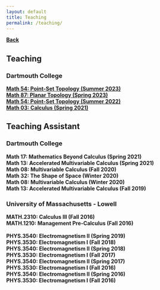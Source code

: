 ```yaml
---
layout: default
title: Teaching
permalink: /teaching/
---
```

[**Back**](../)

## **Teaching**
### **Dartmouth College**
[**Math 54: Point-Set Topology (Summer 2023)**](./2023_summer_math_54_dartmouth/)<br/>
[**Math 87: Planar Topology (Spring 2023)**](./2023_spring_math_87_dartmouth/)<br/>
[**Math 54: Point-Set Topology (Summer 2022)**](./2022_summer_math_54_dartmouth/)<br/>
[**Math 03: Calculus (Spring 2021)**](./2021_fall_math_03_dartmouth/)
## **Teaching Assistant**
### **Dartmouth College**
**Math 17: Mathematics Beyond Calculus (Spring 2021)**<br />
**Math 13: Accelerated Multivariable Calculus (Spring 2021)**<br />
**Math 08: Multivariable Calculus (Fall 2020)**<br />
**Math 32: The Shape of Space (Winter 2020)**<br />
**Math 08: Multivariable Calculus (Winter 2020)**<br />
**Math 13: Accelerated Multivariable Calculus (Fall 2019)**<br />
### **University of Massachusetts - Lowell**
**MATH.2310: Calculus III (Fall 2016)**<br />
**MATH.1210: Management Pre-Calculus (Fall 2016)**<br /><br />
**PHYS.3540: Electromagnetism II (Spring 2019)**<br />
**PHYS.3530: Electromagnetism I (Fall 2018)**<br />
**PHYS.3540: Electromagnetism II (Spring 2018)**<br />
**PHYS.3530: Electromagnetism I (Fall 2017)**<br />
**PHYS.3540: Electromagnetism II (Spring 2017)**<br />
**PHYS.3530: Electromagnetism I (Fall 2016)**<br />
**PHYS.3540: Electromagnetism II (Spring 2016)**<br />
**PHYS.3530: Electromagnetism I (Fall 2016)**
